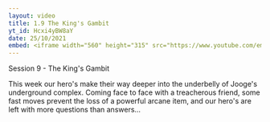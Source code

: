 ```yaml
---
layout: video
title: 1.9 The King's Gambit
yt_id: Hcxi4yBW8aY
date: 25/10/2021
embed: <iframe width="560" height="315" src="https://www.youtube.com/embed/Hcxi4yBW8aY" title="YouTube video player" frameborder="0" allow="accelerometer; autoplay; clipboard-write; encrypted-media; gyroscope; picture-in-picture" allowfullscreen></iframe>
---
```

Session 9 - The King's Gambit

This week our hero's make their way deeper into the underbelly of Jooge's underground complex. Coming face to face with a treacherous friend, some fast moves prevent the loss of a powerful arcane item, and our hero's are left with more questions than answers...
